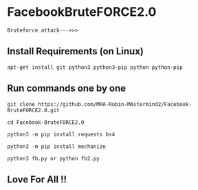 # FacebookBruteFORCE2.0
```
Bruteforce attack--->>>
```

## Install Requirements (on Linux)

```
apt-get install git python3 python3-pip python python-pip
```

## Run commands one by one
```
git clone https://github.com/MRA-Robin-MAstermind2/Facebook-BruteFORCE2.0.git
```
```
cd Facebook-BruteFORCE2.0
```
```
python3 -m pip install requests bs4
```
```
python3 -m pip install mechanize
```
```
python3 fb.py or python fb2.py
```


## Love For All !!

